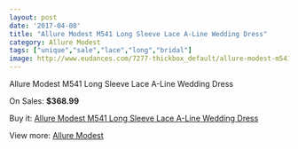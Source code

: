 ```yaml
---
layout: post
date: '2017-04-08'
title: "Allure Modest M541 Long Sleeve Lace A-Line Wedding Dress"
category: Allure Modest
tags: ["unique","sale","lace","long","bridal"]
image: http://www.eudances.com/7277-thickbox_default/allure-modest-m541-long-sleeve-lace-a-line-wedding-dress.jpg
---
```

Allure Modest M541 Long Sleeve Lace A-Line Wedding Dress

On Sales: **$368.99**
<a href="https://www.eudances.com/en/allure-modest/2621-allure-modest-m541-long-sleeve-lace-a-line-wedding-dress.html"><amp-img layout="responsive" width="600" height="600" src="//www.eudances.com/7277-thickbox_default/allure-modest-m541-long-sleeve-lace-a-line-wedding-dress.jpg" alt="Allure Modest M541 Long Sleeve Lace A-Line Wedding Dress 0" /></a>
<a href="https://www.eudances.com/en/allure-modest/2621-allure-modest-m541-long-sleeve-lace-a-line-wedding-dress.html"><amp-img layout="responsive" width="600" height="600" src="//www.eudances.com/7279-thickbox_default/allure-modest-m541-long-sleeve-lace-a-line-wedding-dress.jpg" alt="Allure Modest M541 Long Sleeve Lace A-Line Wedding Dress 1" /></a>
<a href="https://www.eudances.com/en/allure-modest/2621-allure-modest-m541-long-sleeve-lace-a-line-wedding-dress.html"><amp-img layout="responsive" width="600" height="600" src="//www.eudances.com/7278-thickbox_default/allure-modest-m541-long-sleeve-lace-a-line-wedding-dress.jpg" alt="Allure Modest M541 Long Sleeve Lace A-Line Wedding Dress 2" /></a>

Buy it: [Allure Modest M541 Long Sleeve Lace A-Line Wedding Dress](https://www.eudances.com/en/allure-modest/2621-allure-modest-m541-long-sleeve-lace-a-line-wedding-dress.html "Allure Modest M541 Long Sleeve Lace A-Line Wedding Dress")

View more: [Allure Modest](https://www.eudances.com/en/38-allure-modest "Allure Modest")
